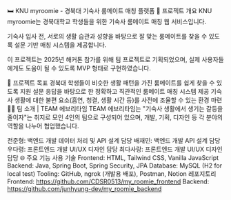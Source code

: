 🛏️ KNU myroomie - 경북대 기숙사 룸메이트 매칭 플랫폼
📌 프로젝트 개요
KNU myroomie는 경북대학교 학생들을 위한 기숙사 룸메이트 매칭 웹 서비스입니다.

기숙사 입사 전, 서로의 생활 습관과 성향을 바탕으로 잘 맞는 룸메이트를 찾을 수 있도록 설문 기반 매칭 시스템을 제공합니다.

이 프로젝트는 2025년 해커톤 참가를 위해 팀 프로젝트로 기획되었으며, 실제 사용자들에게도 도움이 될 수 있도록 MVP 형태로 구현하였습니다.

🎯 프로젝트 목표
경북대 학생들이 비슷한 생활 패턴을 가진 룸메이트를 쉽게 찾을 수 있도록 지원
설문 응답을 바탕으로 한 정확하고 직관적인 룸메이트 매칭 시스템 제공
기숙사 생활에 대한 불편 요소(흡연, 청결, 생활 시간 등)를 사전에 조율할 수 있는 환경 마련
👨‍💻 팀 소개 | TEAM 에브리타임
TEAM 에브리타임는 "기숙사 생활에서 생기는 갈등을 줄이자"는 취지로 모인 4인의 팀으로 구성되어 있으며, 개발, 기획, 디자인 등 각 분야의 역할을 나누어 협업했습니다.

전준형: 백엔드 개발
데이터 처리 및 API 설계 담당
배재민: 백엔드 개발
API 설계 담당
우다령: 프론트엔드 개발
UI/UX 디자인 담당
최다사랑: 프론트엔드 개발
UI/UX 디자인 담당
🌐 주요 기능
사용 기술
Frontend: HTML, Tailwind CSS, Vanilla JavaScript
Backend: Java, Spring Boot, Spring Security, JPA
Database: MySQL (H2 for local test)
Tooling: GitHub, ngrok (개발용 배포), Postman, Notion
레포지토리
Frontend: https://github.com/CDSR0513/my_roomie_frontend
Backend: https://github.com/junhyung-dev/my_roomie_backend
